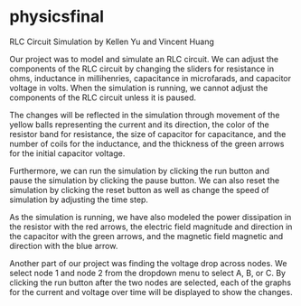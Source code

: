 # physicsfinal

RLC Circuit Simulation by Kellen Yu and Vincent Huang

Our project was to model and simulate an RLC circuit. We can adjust the components of the RLC circuit by changing the sliders for resistance in ohms, inductance in millihenries, capacitance in microfarads, and capacitor voltage in volts. When the simulation is running, we cannot adjust the components of the RLC circuit unless it is paused.

The changes will be reflected in the simulation through movement of the yellow balls representing the current and its direction, the color of the resistor band for resistance, the size of capacitor for capacitance, and the number of coils for the inductance, and the thickness of the green arrows for the initial capacitor voltage.

Furthermore, we can run the simulation by clicking the run button and pause the simulation by clicking the pause button. We can also reset the simulation by clicking the reset button as well as change the speed of simulation by adjusting the time step. 

As the simulation is running, we have also modeled the power dissipation in the resistor with the red arrows, the electric field magnitude and direction in the capacitor with the green arrows, and the magnetic field magnetic and direction with the blue arrow.

Another part of our project was finding the voltage drop across nodes. We select node 1 and node 2 from the dropdown menu to select A, B, or C. By clicking the run button after the two nodes are selected, each of the graphs for the current and voltage over time will be displayed to show the changes.

